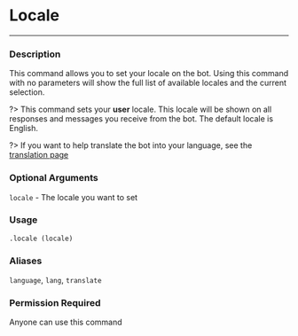 # Locale
---
### Description
This command allows you to set your locale on the bot. Using this command with no parameters will show the full list of available locales and the current selection.

?> This command sets your __user__ locale. This locale will be shown on all responses and messages you receive from the bot.
The default locale is English.

?> If you want to help translate the bot into your language, see the [translation page](translation.md)
### Optional Arguments
`locale` - The locale you want to set

### Usage
```
.locale (locale)
```
### Aliases
`language`, `lang`, `translate`
### Permission Required
Anyone can use this command
